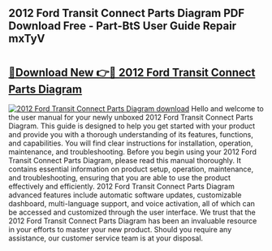 ## 2012 Ford Transit Connect Parts Diagram PDF Download Free - Part-BtS User Guide Repair mxTyV

# <h2><a href="http://dfsu2z.blite.top/?on=2012+Ford+Transit+Connect+Parts+Diagram">🔗Download New 👉🔴 2012 Ford Transit Connect Parts Diagram</a></h2>

[![2012 Ford Transit Connect Parts Diagram download](https://i.imgur.com/lujVjoI.png)](http://dfsu2z.blite.top/?on=2012+Ford+Transit+Connect+Parts+Diagram)
Hello and welcome to the user manual for your newly unboxed 2012 Ford Transit Connect Parts Diagram. This guide is designed to help you get started with your product and provide you with a thorough understanding of its features, functions, and capabilities. You will find clear instructions for installation, operation, maintenance, and troubleshooting. Before you begin using your 2012 Ford Transit Connect Parts Diagram, please read this manual thoroughly. It contains essential information on product setup, operation, maintenance, and troubleshooting, ensuring that you are able to use the product effectively and efficiently. 2012 Ford Transit Connect Parts Diagram advanced features include automatic software updates, customizable dashboard, multi-language support, and voice activation, all of which can be accessed and customized through the user interface. We trust that the 2012 Ford Transit Connect Parts Diagram has been an invaluable resource in your efforts to master your new product. Should you require any assistance, our customer service team is at your disposal.
